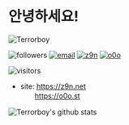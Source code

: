 # 안녕하세요!
![Terrorboy](https://avatars2.githubusercontent.com/u/5427199?s=96&v=4) 

![followers](https://img.shields.io/github/followers/Terrorboy?style=social) 
[![email](https://img.shields.io/badge/email-z9n%40kakao.com-yellow)](mailto:z9n@kakao.com) 
[![z9n](https://img.shields.io/badge/site-https%3A%2F%2Fz9n.net-blue)](https://z9n.net) 
[![o0o](https://img.shields.io/badge/site-https%3A%2F%2Fo0o.st-blue)](https://o0o.st) 

![visitors](https://visitor-badge.glitch.me/badge?page_id=z9n.terrorboy) 

- site: https://z9n.net  
　　https://o0o.st

![Terrorboy's github stats](https://github-readme-stats.vercel.app/api?username=Terrorboy&count_private=true&show_icons=true&theme=onedark)
